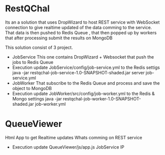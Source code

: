 # RestQChal

Its an a solution that uses DropWizard to host REST service with WebSocket connection to give realtime updated of the data comming to the service. That data is then pushed to Redis Queue , that then popped up by workers that after processing submit the results on MongoDB

This solution consist of 3 project.
- JobService
This one contains DropWizard + Websocket that push the jobs to Redis Queue
 - Execution
update JobService/config/job-service.yml to the Redis settigs
java -jar restqchal-job-service-1.0-SNAPSHOT-shaded.jar server job-service.yml
- JobWorker
That subscribe to the Redis Queue and process and save the object to MongoDB
 - Execution
update JobWorker/src/config/job-worker.yml to the Redis  & Mongo settings
java -jar restqchal-job-worker-1.0-SNAPSHOT-shaded.jar job-worker.yml
# QueueViewer
Html App to get Realtime updates Whats comming on REST service
 - Execution
update QueueViewer/js/app.js JobService IP


